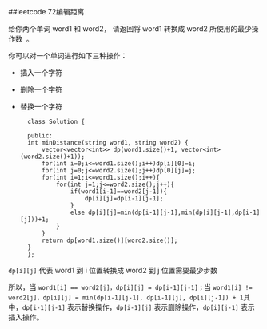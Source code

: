 ##leetcode 72编辑距离

给你两个单词 word1 和 word2， 请返回将 word1 转换成 word2 所使用的最少操作数  。

你可以对一个单词进行如下三种操作：

+ 插入一个字符
+ 删除一个字符
+ 替换一个字符

		class Solution {

		public:
	    int minDistance(string word1, string word2) {
	        vector<vector<int>> dp(word1.size()+1, vector<int>(word2.size()+1));
	        for(int i=0;i<=word1.size();i++)dp[i][0]=i;
	        for(int j=0;j<=word2.size();j++)dp[0][j]=j;
	        for(int i=1;i<=word1.size();i++){
	            for(int j=1;j<=word2.size();j++){
	                if(word1[i-1]==word2[j-1]){
	                    dp[i][j]=dp[i-1][j-1];
	                }
	                else dp[i][j]=min(dp[i-1][j-1],min(dp[i][j-1],dp[i-1][j]))+1;
	            }
	        }
	        return dp[word1.size()][word2.size()];
	    }
		};

`dp[i][j]` 代表 word1 到 i 位置转换成 word2 到 j 位置需要最少步数

所以，当 `word1[i] == word2[j]，dp[i][j] = dp[i-1][j-1]；`当 `word1[i] != word2[j]，dp[i][j] = min(dp[i-1][j-1], dp[i-1][j], dp[i][j-1]) + 1`其中，`dp[i-1][j-1]` 表示替换操作，`dp[i-1][j]` 表示删除操作，`dp[i][j-1]` 表示插入操作。


